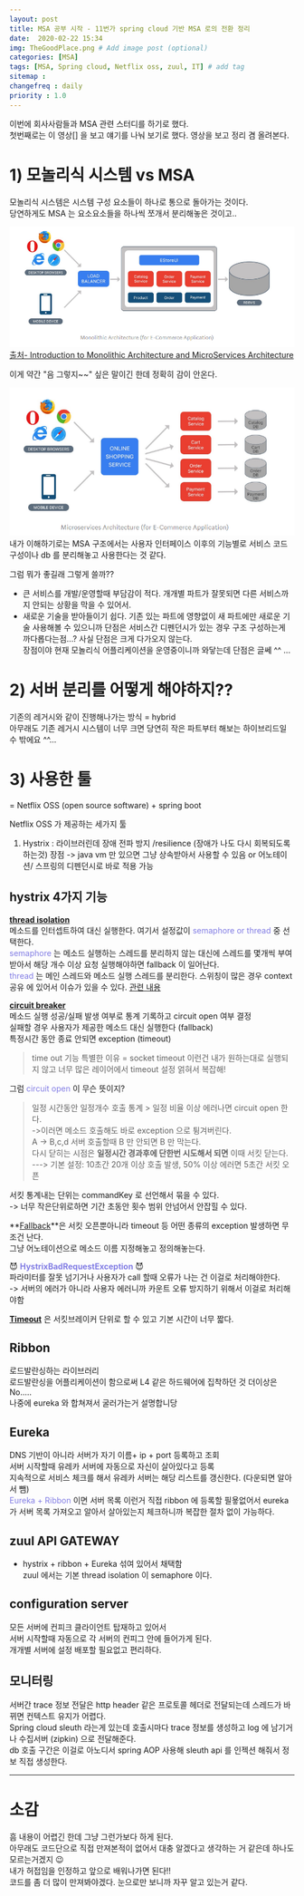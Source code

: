 ```yaml
---
layout: post
title: MSA 공부 시작 - 11번가 spring cloud 기반 MSA 로의 전환 정리
date:  2020-02-22 15:34 
img: TheGoodPlace.png # Add image post (optional)
categories: [MSA]
tags: [MSA, Spring cloud, Netflix oss, zuul, IT] # add tag
sitemap :
changefreq : daily
priority : 1.0
---
```


이번에 회사사람들과 MSA 관련 스터디를 하기로 했다.  
첫번째로는 이 영상[] 을 보고 얘기를 나눠 보기로 했다. 
영상을 보고 정리 겸 올려본다.  


# 1) 모놀리식 시스템 vs MSA
   
  모놀리식 시스템은  시스템 구성 요소들이 하나로 통으로 돌아가는 것이다.  
  당연하게도 MSA 는 요소요소들을 하나씩 쪼개서 분리해놓은 것이고..  
  
![모놀리틱 구조의 예시](/assets/img/2020-02-22-MSA-study1/monolithic.png)  
[출처- Introduction to Monolithic Architecture and MicroServices Architecture](https://medium.com/koderlabs/introduction-to-monolithic-architecture-and-microservices-architecture-b211a5955c63)

  이게 약간 "음 그렇지~~" 싶은 말이긴 한데 정확히 감이 안온다.  

  ![MSA 구조의 예시](/assets/img/2020-02-22-MSA-study1/msa.png)  
  내가 이해하기로는 MSA 구조에서는 사용자 인터페이스 이후의 기능별로  서비스 코드 구성이나 db 를 분리해놓고 사용한다는 것 같다.  

  그럼 뭐가 좋길래 그렇게 쓸까??  
  +  큰  서비스를 개발/운영할때 부담감이 적다.  개개별 파트가 잘못되면 다른 서비스까지 안되는 상황을 막을 수 있어서.   
  +  새로운 기술을 받아들이기 쉽다. 기존 있는 파트에 영향없이 새 파트에만 새로운 기술 사용해볼 수 있으니까
단점은 서비스간 디펜던시가 있는 경우 구조 구성하는게 까다롭다는점...? 사실 단점은 크게 다가오지 않는다.   
장점이야 현재 모놀리식 어플리케이션을 운영중이니까 와닿는데 단점은 글쎄 ^^ ... 


# 2) 서버 분리를 어떻게 해야하지??
  기존의 레거시와 같이 진행해나가는 방식 = hybrid  
  아무래도 기존 레거시 시스템이 너무 크면 당연히 작은 파트부터 해보는 하이브리드일 수 밖에요 ^^...  


# 3) 사용한 툴
= Netflix OSS (open source software)  + spring boot

Netflix OSS 가 제공하는 세가지 툴
1) Hystrix : 라이브러린데 장애 전파 방지 /resilience (장애가 나도 다시 회복되도록 하는것)
장점 -> java vm 만 있으면 그냥 상속받아서 사용할 수 있음
        or  어노테이션/ 스프링의 디펜던시로 바로 적용 가능

## **hystrix 4가지 기능**
   **<u>thread isolation</u>**   
    메소드를 인터셉트하여 대신 실행한다.  여기서 설정값이 <span style="color:#827DE4">semaphore or thread </span>   중 선택한다.   
    <span style="color:#827DE4">semaphore</span>  는 메소드 실행하는 스레드를 분리하지 않는 대신에  스레드를 몇개씩 부여받아서 해당 개수 이상 요청 실행해야하면 fallback 이  일어난다.  
    <span style="color:#827DE4">thread</span> 는  메인 스레드와 메소드 실행 스레드를 분리한다.  스위칭이 많은 경우  context 공유 에 있어서 이슈가 있을 수 있다. [관련 내용](https://www.logicbig.com/tutorials/spring-framework/spring-cloud/hystrix-thread-local-context-propagation.html)  

  **<u>circuit breaker </u>**  
  메소드 실행 성공/실패 발생 여부로 통계 기록하고 circuit open 여부 결정  
  실패할 경우 사용자가 제공한 메소드 대신 실행한다 (fallback)  
  특정시간 동안 종료 안되면 exception (timeout)  
  > time out 기능 특별한 이유 = socket timeout 이런건 내가 원하는대로 실행되지 않고 너무 많은  레이어에서 timeout 설정 얽혀서 복잡해!  

  그럼  <span style="color:#827DE4">circuit open</span> 이 무슨 뜻이지?  
> 일정 시간동안 일정개수 호출 통계 > 일정 비율 이상 에러나면  circuit open 한다.   
  ->이러면 메소드 호출해도 바로 exception 으로 튕겨버린다.  
    A -> B,c,d 서버 호출할때 B 만 안되면 B 만 막는다.  
  다시 닫히는 시점은  **일정시간 경과후에 단한번 시도해서 되면** 이때 서킷 닫는다.  
---> 기본 설정: 10초간 20개 이상 호출 발생, 50% 이상 에러면 5초간 서킷 오픈   

  서킷 통계내는  단위는 commandKey 로 선언해서 묶을 수 있다.   
  -> 너무 작은단위로하면 기간 초동안 횟수 범위 안넘어서 안잡힐 수 있다.  

**<u>Fallback</u>**은 서킷 오픈뿐아니라 timeout 등 어떤 종류의  exception 발생하면 무조건 난다.   
그냥 어노테이션으로  메소드 이름 지정해놓고 정의해놓는다.     

 😈<span style="color:#827DE4"> **HystrixBadRequestException**</span>   😈   
파라미터를 잘못 넘기거나 사용자가 call 할때 오류가 나는 건 이걸로 처리해야한다.   
-> 서버의 에러가 아니라 사용자 에러니까 카운트 오류 방지하기 위해서 이걸로 처리해야함  

**<u>Timeout</u>** 은 서킷브레이커 단위로 할 수 있고 기본 시간이 너무 짧다. 


## Ribbon 
 로드발란싱하는 라이브러리  
 로드발란싱을 어플리케이션이 함으로써 L4 같은 하드웨어에 집착하던 것 더이상은 No.....  
 나중에 eureka 와 합쳐져서 굴러가는거 설명합니당  

## Eureka
 DNS 기반이 아니라 서버가 자기 이름+ ip + port 등록하고 조회  
 서버 시작할때 유레카 서버에 자동으로 자신이 살아있다고 등록  
 지속적으로 서비스 체크를 해서 유레카 서버는 해당 리스트를 갱신한다.  (다운되면 알아서 뺌)  
 <span style="color:#827DE4"> Eureka + Ribbon </span> 이면 서버 목록 이런거 직접 ribbon 에 등록할 필욯없어서 eureka 가 서버 목록 가져오고  알아서 살아있는지 체크하니까 복잡한 절차 없이 가능하다.   


## zuul API GATEWAY 
 + hystrix + ribbon + Eureka 섞여 있어서  채택함   
zuul 에서는 기본 thread isolation 이 semaphore 이다.  

## configuration server 
모든 서버에 컨피크 클라이언트  탑재하고 있어서   
서버 시작할때 자동으로  각 서버의 컨피그 안에 들어가게 된다.  
개개별 서버에 설정 배포할 필요없고 편리하다.   

## 모니터링  

서버간 trace 정보 전달은 http header 같은  프로토콜 헤더로 전달되는데 스레드가 바뀌면 컨텍스트 유지가 어렵다.  
Spring cloud sleuth 라는게 있는데 호출시마다 trace 정보를 생성하고  log 에 남기거나 수집서버 (zipkin) 으로 전달해준다.    
db 호출 구간은 이걸로 아노디서 spring AOP 사용해 sleuth api 를 인젝션 해줘서 정보 직접 생성한다.  

***

# 소감

흠 내용이 어렵긴 한데 그냥 그런가보다 하게 된다.  
아무래도 코드단으로 직접 만져본적이 없어서 대충 알겠다고 생각하는 거 같은데 하나도 모르는거겠지 😉  
내가 허접임을 인정하고 앞으로 배워나가면 된다!!  
코드를 좀 더 많이 만져봐야겠다.  눈으로만 보니까 자꾸 알고 있는거 같다.  




